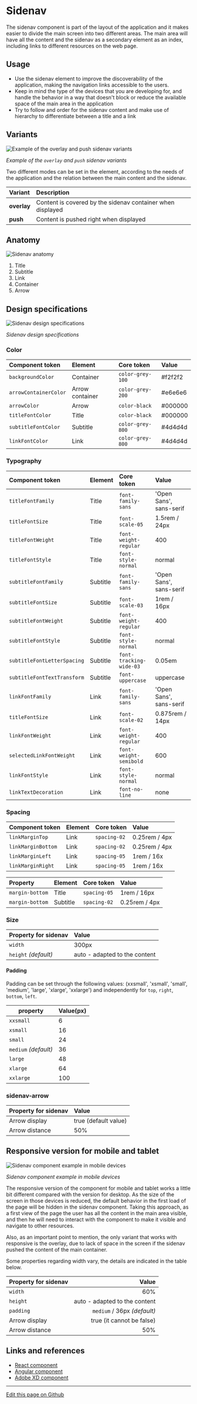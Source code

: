 # Sidenav

The sidenav component is part of the layout of the application and it makes easier to divide the main screen into two different areas. The main area will have all the content and the sidenav as a secondary element as an index, including links to different resources on the web page.


## Usage

- Use the sidenav element to improve the discoverability of the application, making the navigation links accessible to the users.
- Keep in mind the type of the devices that you are developing for, and handle the behavior in a way that doesn't block or reduce the available space of the main area in the application
- Try to follow and order for the sidenav content and make use of hierarchy to differentiate between a title and a link


## Variants

![Example of the overlay and push sidenav variants](images/sidenav_variants.png)

_Example of the `overlay` and `push` sidenav variants_

Two different modes can be set in the element, according to the needs of the application and the relation between the main content and the sidenav.

| Variant     | Description                                                   |
| :---------- | :------------------------------------------------------------ |
| **overlay** | Content is covered by the sidenav container when displayed    |
| **push**    | Content is pushed right when displayed                        |

## Anatomy

![Sidenav anatomy](images/sidenav_anatomy.png)

1. Title
2. Subtitle
3. Link
4. Container
5. Arrow
## Design specifications

![Sidenav design specifications](images/sidenav_specs.png)

_Sidenav design specifications_

### Color

| Component token        | Element          | Core token         | Value     |
| :--------------------- | :--------------- | :----------------- | :-------- |
| `backgroundColor`      | Container        | `color-grey-100`   | #f2f2f2   |
| `arrowContainerColor`  | Arrow container  | `color-grey-200`   | #e6e6e6   |
| `arrowColor`           | Arrow            | `color-black`      | #000000   |
| `titleFontColor`       | Title            | `color-black`      | #000000   |
| `subtitleFontColor`    | Subtitle         | `color-grey-800`   | #4d4d4d   |
| `linkFontColor`        | Link             | `color-grey-800`   | #4d4d4d   |

### Typography

| Component token                | Element          | Core token              | Value                     |
| :----------------------------- | :--------------- | :---------------------- | :------------------------ |
| `titleFontFamily`              | Title            | `font-family-sans`      | 'Open Sans', sans-serif   |
| `titleFontSize`                | Title            | `font-scale-05`         | 1.5rem / 24px             |
| `titleFontWeight`              | Title            | `font-weight-regular`   | 400                       |
| `titleFontStyle`               | Title            | `font-style-normal`     | normal                    |
| `subtitleFontFamily`           | Subtitle         | `font-family-sans`      | 'Open Sans', sans-serif   |
| `subtitleFontSize`             | Subtitle         | `font-scale-03`         | 1rem / 16px               |
| `subtitleFontWeight`           | Subtitle         | `font-weight-regular`   | 400                       |
| `subtitleFontStyle`            | Subtitle         | `font-style-normal`     | normal                    |
| `subtitleFontLetterSpacing`    | Subtitle         | `font-tracking-wide-03` | 0.05em                    |
| `subtitleFontTextTransform`    | Subtitle         | `font-uppercase`        | uppercase                 |
| `linkFontFamily`               | Link             | `font-family-sans`      | 'Open Sans', sans-serif   |
| `titleFontSize`                | Link             | `font-scale-02`         | 0.875rem / 14px           |
| `linkFontWeight`               | Link             | `font-weight-regular`   | 400                       |
| `selectedLinkFontWeight`       | Link             | `font-weight-semibold`  | 600                       |
| `linkFontStyle`                | Link             | `font-style-normal`     | normal                    |
| `linkTextDecoration`           | Link             | `font-no-line`          | none                      |


### Spacing

| Component token                | Element          | Core token              | Value          |
| :----------------------------- | :--------------- | :---------------------- | :------------- |
| `linkMarginTop`                | Link             | `spacing-02`            | 0.25rem / 4px  |
| `linkMarginBottom`             | Link             | `spacing-02`            | 0.25rem / 4px  |
| `linkMarginLeft`               | Link             | `spacing-05`            | 1rem / 16x     |
| `linkMarginRight`              | Link             | `spacing-05`            | 1rem / 16x     |

| Property                | Element          | Core token              | Value          |
| :---------------------- | :--------------- | :---------------------- | :------------- |
| `margin-bottom`         | Title            | `spacing-05`            | 1rem / 16px    |
| `margin-bottom`         | Subtitle         | `spacing-02`            | 0.25rem / 4px  |

 ### Size

| Property for sidenav |                           Value |
| -------------------- | :------------------------------ |
| `width`                |                         300px |
| `height` _(default)_     | auto - adapted to the content |

#### Padding

Padding can be set through the following values: (xxsmall', 'xsmall', 'small', 'medium', 'large', 'xlarge', 'xxlarge') and independently for `top`, `right`, `bottom`, `left`.

| property             | Value(px) |
| -------------------- | :------   |
| `xxsmall`            | 6         |
| `xsmall`             | 16        |
| `small`              | 24        |
| `medium` _(default)_   | 36        |
| `large`              | 48        |
| `xlarge`             | 64        |
| `xxlarge`            | 100       |


### sidenav-arrow

| Property for sidenav |                           Value |
| -------------------- | :------------------------------ |
| Arrow display        |          true (default value) |
| Arrow distance       |                           50% |



## Responsive version for mobile and tablet

![Sidenav component example in mobile devices](images/sidenav_responsive.png)

_Sidenav component example in mobile devices_

The responsive version of the component for mobile and tablet works a little bit different compared with the version for desktop. As the size of the screen in those devices is reduced, the default behavior in the first load of the page will be hidden in the sidenav component.
Taking this approach, as a first view of the page the user has all the content in the main area visible, and then he will need to interact with the component to make it visible and navigate to other resources.

Also, as an important point to mention, the only variant that works with responsive is the overlay, due to lack of space in the screen if the sidenav pushed the content of the main container.

Some properties regarding width vary, the details are indicated in the table below.

| Property for sidenav |                           Value |
| -------------------- | ------------------------------: |
| `width`                |                           60% |
| `height`     | auto - adapted to the content |
| `padding`              |                    `medium` / 36px _(default)_ |
| Arrow display        |     true (it cannot be false) |
| Arrow distance       |                           50% |


## Links and references

* [React component](https://developer.dxc.com/tools/react/next/#/components/sidenav)
* [Angular component](https://developer.dxc.com/tools/angular/next/#/components/sidenav)
* [Adobe XD component](https://xd.adobe.com/view/498590ff-e553-4c88-b2c9-73972b53d95a-1cd6/)

____________________________________________________________

[Edit this page on Github](https://github.com/dxc-technology/halstack-style-guide/blob/master/guidelines/components/sidenav/README.md)
